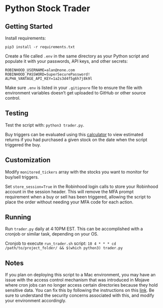 # Python Stock Trader
## Getting Started
Install requirements: 
```
pip3 install -r requirements.txt
```

Create a file called `.env` in the same directory as your Python script and populate it with your passwords, API keys, and other secrets:
```
ROBINHOOD_USERNAME=alan@none.com
ROBINHOOD_PASSWORD=SuperSecurePassword!
ALPHA_VANTAGE_API_KEY=1a2s3d4f5g6h7j8k9l
```

Make sure `.env` is listed in your `.gitignore` file to ensure the file with environment variables doesn’t get uploaded to GitHub or other source control.

## Testing
Test the script with: `python3 trader.py`.

Buy triggers can be evaluated using this [calculator](https://dqydj.com/stock-return-calculator/) to view estimated returns if you had purchased a given stock on the date when the script triggered the buy.

## Customization
Modify `monitored_tickers` array with the stocks you want to monitor for buy/sell triggers.

Set `store_session=True` in the Robinhood login calls to store your Robinhood account in the session header. This will remove the MFA prompt requirement when a buy or sell has been triggered, allowing the script to place the order without needing your MFA code for each action.

## Running
Run `trader.py` daily at 4:10PM EST. This can be accomplished with a cronjob or similar task, depending on your OS.

Cronjob to execute `run_trader.sh` script:
`10 4 * * * cd /path/to/project_folder/ && $(which python3) trader.py`

## Notes
If you plan on deploying this script to a Mac environment, you may have an issue with the access control mechanism that was introduced in Mojave where cron jobs can no longer access certain directories because they hold sensitive data. You can fix this by following the instructions on this [link](https://blog.bejarano.io/fixing-cron-jobs-in-mojave/). Be sure to understand the security concerns associated with this, and modify your environment accordingly.